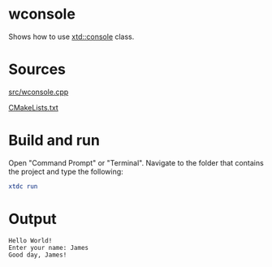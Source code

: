 # wconsole

Shows how to use [xtd::console](https://codedocs.xyz/gammasoft71/xtd/classxtd_1_1console.html) class.

# Sources

[src/wconsole.cpp](src/wconsole.cpp)

[CMakeLists.txt](CMakeLists.txt)

# Build and run

Open "Command Prompt" or "Terminal". Navigate to the folder that contains the project and type the following:

```cmake
xtdc run
```

# Output

```
Hello World!
Enter your name: James
Good day, James!
```
